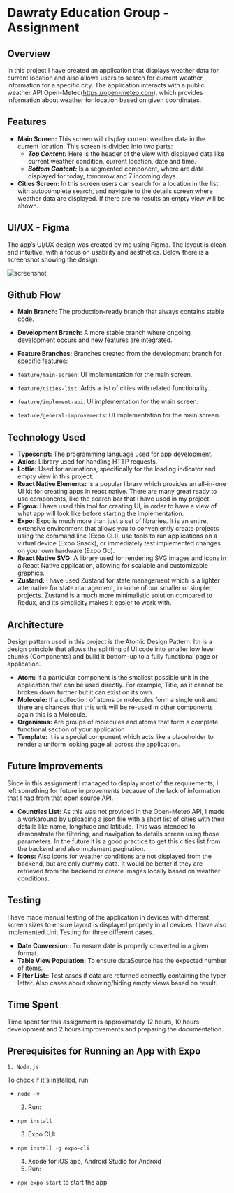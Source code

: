 # Dawraty Education Group - Assignment

## Overview

In this project I have created an application that displays weather data for current location and also allows users to search for current weather information for a specific city.
The application interacts with a public weather API Open-Meteo(https://open-meteo.com), which provides information about weather for location based on given coordinates.

## Features

- **Main Screen:** This screen will display current weather data in the current location. This screen is divided into two parts:
  - **_Top Content:_** Here is the header of the view with displayed data like current weather condition, current location, date and time.
  - **_Bottom Content:_** Is a segmented component, where are data displayed for today, tomorrow and 7 incoming days.
- **Cities Screen:** In this screen users can search for a location in the list with autocomplete search, and navigate to the details screen where weather data are displayed. If there are no results an empty view will be shown.

## UI/UX - Figma

The app’s UI/UX design was created by me using Figma. The layout is clean and intuitive, with a focus on usability and aesthetics. Below there is a screenshot showing the design.

![screenshot](/Users/majlinda/Desktop/final-UI.png)

## Github Flow

- **Main Branch:** The production-ready branch that always contains stable code.
- **Development Branch:** A more stable branch where ongoing development occurs and new features are integrated.
- **Feature Branches:** Branches created from the development branch for specific features:

- `feature/main-screen`: UI implementation for the main screen.
- `feature/cities-list`: Adds a list of cities with related functionality.
- `feature/implement-api`: UI implementation for the main screen.
- `feature/general-improvements`: UI implementation for the main screen.

## Technology Used

- **Typescript:** The programming language used for app development.
- **Axios:** Library used for handling HTTP requests.
- **Lottie:** Used for animations, specifically for the loading indicator and empty view in this project.
- **React Native Elements:** Is a popular library which provides an all-in-one UI kit for creating apps in react native. There are many great ready to use components, like the search bar that I have used in my project.
- **Figma:** I have used this tool for creating UI, in order to have a view of what app will look like before starting the implementation.
- **Expo:** Expo is much more than just a set of libraries. It is an entire, extensive environment that allows you to conveniently create projects using the command line (Expo CLI), use tools to run applications on a virtual device (Expo Snack), or immediately test implemented changes on your own hardware (Expo Go).
- **React Native SVG:** A library used for rendering SVG images and icons in a React Native application, allowing for scalable and customizable graphics.
- **Zustand:** I have used Zustand for state management which is a lighter alternative for state management, in some of our smaller or simpler projects. Zustand is a much more minimalistic solution compared to Redux, and its simplicity makes it easier to work with.

## Architecture

Design pattern used in this project is the Atomic Design Pattern. Itn is a design principle that allows the splitting of UI code into smaller low level chunks (Components) and build it bottom-up to a fully functional page or application.

- **Atom:** If a particular component is the smallest possible unit in the application that can be used directly. For example, Title, as it cannot be broken down further but it can exist on its own.
- **Molecule:** If a collection of atoms or molecules form a single unit and there are chances that this unit will be re-used in other components again this is a Molecule.
- **Organisms:** Are groups of molecules and atoms that form a complete functional section of your application
- **Template:** It is a special component which acts like a placeholder to render a uniform looking page all across the application.

## Future Improvements

Since in this assignment I managed to display most of the requirements, I left something for future improvements because of the lack of information that I had from that open source API.

- **Countries List:** As this was not provided in the Open-Meteo API, I made a workaround by uploading a json file with a short list of cities with their details like name, longitude and latitude. This was intended to demonstrate the filtering, and navigation to details screen using those parameters. In the future it is a good practice to get this cities list from the backend and also implement pagination.
- **Icons:** Also icons for weather conditions are not displayed from the backend, but are only dummy data. It would be better if they are retrieved from the backend or create images locally based on weather conditions.

## Testing

I have made manual testing of the application in devices with different screen sizes to ensure layout is displayed properly in all devices. I have also implemented Unit Testing for three different cases.

- **Date Conversion:**: To ensure date is properly converted in a given format.
- **Table View Population:** To ensure dataSource has the expected number of items.
- **Filter List:**: Test cases if data are returned correctly containing the typer letter. Also cases about showing/hiding empty views based on result.

## Time Spent

Time spent for this assignment is approximately 12 hours, 10 hours development and 2 hours improvements and preparing the documentation.

## Prerequisites for Running an App with Expo

    1. Node.js

To check if it's installed, run:

- `node -v`

  2. Run:

- `npm install`

  3. Expo CLI:

- `npm install -g expo-cli`

  4. Xcode for iOS app, Android Studio for Android
  5. Run:

- `npx expo start`
  to start the app
